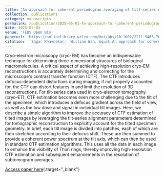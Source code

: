 ```yaml
---
title: "An approach for coherent periodogram averaging of tilt-series data for improved contrast transfer function estimation"
collection: publications
category: manuscripts
permalink: /publication/2025-05-01-An-approach-for-coherent-periodogram-averaging-of-tilt-series-data-for-improved-contrast-transfer-function-estimation
date: 2025-05-01
venue: 'FEBS Open Bio'
paperurl: 'https://onlinelibrary.wiley.com/doi/abs/10.1002/2211-5463.70050'
citation: ' Sagar Khavnekar,  William Wan, &quot;An approach for coherent periodogram averaging of tilt-series data for improved contrast transfer function estimation.&quot; FEBS Open Bio, 2025.'
---
```


Cryo-electron microscopy (cryo-EM) has become an indispensable technique for determining three-dimensional structures of biological macromolecules. A critical aspect of achieving high-resolution cryo-EM reconstructions is accurately determining and correcting for the microscope&apos;s contrast transfer function (CTF). The CTF introduces defocus-dependent distortions during imaging; if not properly accounted for, the CTF can distort features in and limit the resolution of 3D reconstructions. For tilt-series data used in cryo-electron tomography (cryo-ET), CTF estimation becomes even more challenging due to the tilt of the specimen, which introduces a defocus gradient across the field of view, as well as the low dose and signal in individual tilt images. Here, we describe a simple algorithm to improve the accuracy of CTF estimation of tilted images by leveraging the tilt-series alignment parameters determined for tomographic reconstruction to explicitly account for the tilted specimen geometry. In brief, each tilt image is divided into patches, each of which are then stretched according to their defocus shift. These are then summed to provide a coherent power spectrum at the tilt axis, which can then be used in standard CTF estimation algorithms. This uses all the data in each image to enhance the visibility of Thon rings, thereby improving high-resolution CTF estimation and subsequent enhancements in the resolution of subtomogram averages.

[Access paper here](https://onlinelibrary.wiley.com/doi/abs/10.1002/2211-5463.70050){:target="_blank"}
